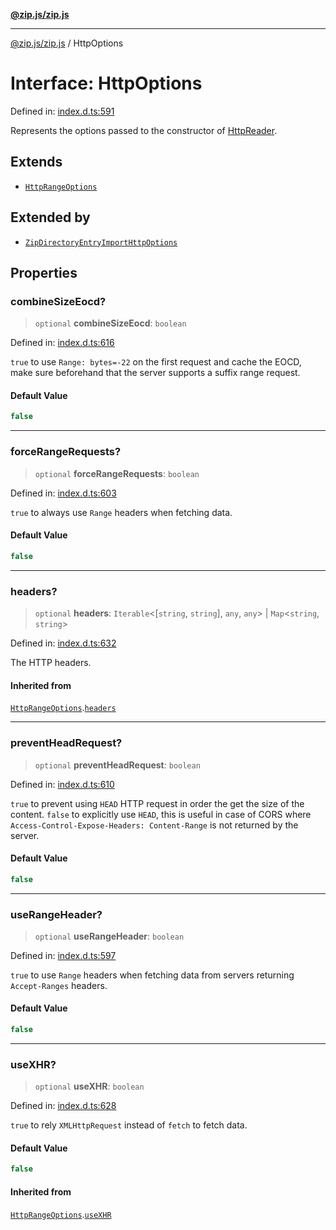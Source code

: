 [**@zip.js/zip.js**](../README.md)

***

[@zip.js/zip.js](../globals.md) / HttpOptions

# Interface: HttpOptions

Defined in: [index.d.ts:591](https://github.com/gildas-lormeau/zip.js/blob/347f13e008678d1fc6f83418c2c38f7e3569d2a4/index.d.ts#L591)

Represents the options passed to the constructor of [HttpReader](../classes/HttpReader.md).

## Extends

- [`HttpRangeOptions`](HttpRangeOptions.md)

## Extended by

- [`ZipDirectoryEntryImportHttpOptions`](ZipDirectoryEntryImportHttpOptions.md)

## Properties

### combineSizeEocd?

> `optional` **combineSizeEocd**: `boolean`

Defined in: [index.d.ts:616](https://github.com/gildas-lormeau/zip.js/blob/347f13e008678d1fc6f83418c2c38f7e3569d2a4/index.d.ts#L616)

`true` to use `Range: bytes=-22` on the first request and cache the EOCD, make sure beforehand that the server supports a suffix range request.

#### Default Value

```ts
false
```

***

### forceRangeRequests?

> `optional` **forceRangeRequests**: `boolean`

Defined in: [index.d.ts:603](https://github.com/gildas-lormeau/zip.js/blob/347f13e008678d1fc6f83418c2c38f7e3569d2a4/index.d.ts#L603)

`true` to always use `Range` headers when fetching data.

#### Default Value

```ts
false
```

***

### headers?

> `optional` **headers**: `Iterable`\<\[`string`, `string`\], `any`, `any`\> \| `Map`\<`string`, `string`\>

Defined in: [index.d.ts:632](https://github.com/gildas-lormeau/zip.js/blob/347f13e008678d1fc6f83418c2c38f7e3569d2a4/index.d.ts#L632)

The HTTP headers.

#### Inherited from

[`HttpRangeOptions`](HttpRangeOptions.md).[`headers`](HttpRangeOptions.md#headers)

***

### preventHeadRequest?

> `optional` **preventHeadRequest**: `boolean`

Defined in: [index.d.ts:610](https://github.com/gildas-lormeau/zip.js/blob/347f13e008678d1fc6f83418c2c38f7e3569d2a4/index.d.ts#L610)

`true` to prevent using `HEAD` HTTP request in order the get the size of the content.
`false` to explicitly use `HEAD`, this is useful in case of CORS where `Access-Control-Expose-Headers: Content-Range` is not returned by the server.

#### Default Value

```ts
false
```

***

### useRangeHeader?

> `optional` **useRangeHeader**: `boolean`

Defined in: [index.d.ts:597](https://github.com/gildas-lormeau/zip.js/blob/347f13e008678d1fc6f83418c2c38f7e3569d2a4/index.d.ts#L597)

`true` to use `Range` headers when fetching data from servers returning `Accept-Ranges` headers.

#### Default Value

```ts
false
```

***

### useXHR?

> `optional` **useXHR**: `boolean`

Defined in: [index.d.ts:628](https://github.com/gildas-lormeau/zip.js/blob/347f13e008678d1fc6f83418c2c38f7e3569d2a4/index.d.ts#L628)

`true` to rely `XMLHttpRequest` instead of `fetch` to fetch data.

#### Default Value

```ts
false
```

#### Inherited from

[`HttpRangeOptions`](HttpRangeOptions.md).[`useXHR`](HttpRangeOptions.md#usexhr)
